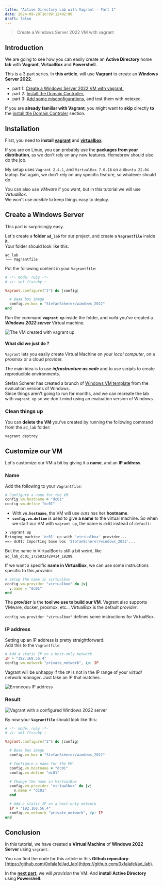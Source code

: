 ```yaml
---
title: "Active Directory Lab with Vagrant - Part 1"
date: 2024-09-20T10:09:12+02:00
draft: false
---
```


> Create a Windows Server 2022 VM with vagrant

## Introduction

We are going to see how you can easily create an __Active Directory__ home __lab__ with __Vagrant__, __VirtualBox__ and __Powershell__.  


This is a 3 part series. In __this article__, will use __Vagrant__ to create an __Windows Server 2022__.

* part 1: [Create a Windows Server 2022 VM with vagrant.]()
* part 2: [Install the Domain Controller.](https://t.ly/ptO4n)
* part 3: [Add some misconfigurations](https://t.ly/ptO4n), and test them with netexec.


If you are __already familiar with Vagrant__, you might want to __skip__ directly __to__ the [install the Domain Controler](https://t.ly/ptO4n) section.

## Installation

First, you need to __install [vagrant](https://developer.hashicorp.com/vagrant/install)__ and __[virtualbox](https://www.virtualbox.org/wiki/Downloads)__.


If you are on Linux, you can probably use the __packages from your distribution__, as we don't rely on any new features. Homebrew should also do the job.

My setup uses `Vagrant 2.4.1`, and `VirtualBox 7.0.18` on a `Ubuntu 22.04` laptop. But again, we don't rely on any specific feature, so whatever should do.

You can also use _VMware_ if you want, but in this tutorial we will use _VirtualBox_.  
We won't use _ansible_ to keep things easy to deploy.  

## Create a Windows Server

This part is surprisingly easy.

Let's create a __folder `ad_lab`__ for our project, and create a __`Vagrantfile`__ inside it.  
Your folder should look like this:

```
ad_lab
└── Vagrantfile
```

Put the following content in your `Vagrantfile`:

```ruby
# -*- mode: ruby -*-
# vi: set ft=ruby :

Vagrant.configure("2") do |config|

  # Base box image
  config.vm.box = "StefanScherer/windows_2022"
end
```

Run the command __`vagrant up`__ inside the folder, and _voilà_ you've created a ___Windows 2022 server___ Virtual machine.

![The VM created with `vagrant up`](/ad_lab/vagrant_up_firstrun.png)

#### What did we just do ?

`Vagrant` lets you easily create Virtual Machine on your _local computer_, on a _proxmox_ or a cloud provider.

The main idea is to use ___infrastructure as code___ and to use scripts to create reproducible environments.

Stefan Scherer has created a brunch of [Windows VM template](https://app.vagrantup.com/StefanScherer) from the evaluation versions of Windows.  
Since things aren't going to run for months, and we can recreate the lab with `vagrant up` so we don't mind using an evaluation version of Windows.

### Clean things up

You can __delete the VM__ you've created by running the following command from the `ad_lab` folder:

```bash
vagrant destroy
```


## Customize our VM

Let's customize our VM a bit by giving it a __name__, and an __IP address__.

### Name

Add the following to your `Vagrantfile`:

```ruby
# Configure a name for the VM
config.vm.hostname = "dc01"
config.vm.define "dc01"
```

* With __`vm.hostname`__, the VM will use `dc01` has her __hostname__.
* __`config.vm.define`__ is used to give __a name__ to the virtual machine. So when we start our VM with `vagrant up`, the name is `dc01` instead of `default`:

```bash
❯ vagrant up
Bringing machine 'dc01' up with 'virtualbox' provider...
==> dc01: Importing base box 'StefanScherer/windows_2022'...
```

But the name in VirtualBox is still a bit weird, like `ad_lab_dc01_1726832429414_18289`.

If we want a specific __name in VirtualBox__, we can use some instructions specific to this _provider_.

```ruby
# Setup the name in virtualbox
config.vm.provider "virtualbox" do |v|
  v.name = "dc01"
end
```

The ___provider___ is the __tool we use to build our VM__. Vagrant also supports VMware, docker, proxmox, etc… VirtualBox is the default _provider_.


`config.vm.provider "virtualbox"` defines some instructions for VirtualBox.


### IP address

Setting up an IP address is pretty straightforward.  
Add this to the `Vagrantfile`:

```ruby
# Add a static IP on a host-only network
IP = "192.168.56.4"
config.vm.network "private_network", ip: IP
```

Vagrant will be unhappy if the `IP` is not in the IP range of your _virtual network manager_. Just take an IP that matches.

![Erroneous IP address](/ad_lab/vagrant_ip_error.png)

### Result

![Vagrant with a configured Windows 2022 server](/ad_lab/vagrant_up_named2.png)

By now your __`Vagrantfile`__ should look like this:

```ruby
# -*- mode: ruby -*-
# vi: set ft=ruby :

Vagrant.configure("2") do |config|

  # Base box image
  config.vm.box = "StefanScherer/windows_2022"

  # Configure a name for the VM
  config.vm.hostname = "dc01"
  config.vm.define "dc01"

  # Change the name in VirtualBox
  config.vm.provider "virtualbox" do |v|
    v.name = "dc01"
  end

  # Add a static IP on a host-only network
  IP = "192.168.56.4"
  config.vm.network "private_network", ip: IP
end
```

## Conclusion

In this tutorial, we have created a __Virtual Machine__ of __Windows 2022 Server__ using `vagrant`.

You can find the code for this article in this __Github repository__: [https://github.com/0xfalafel/ad_lab](https://github.com/0xfalafel/ad_lab).

In the __[next part](https://t.ly/ptO4n)__, we will _provision_ the VM. And __install Active Directory__ using __Powershell__.